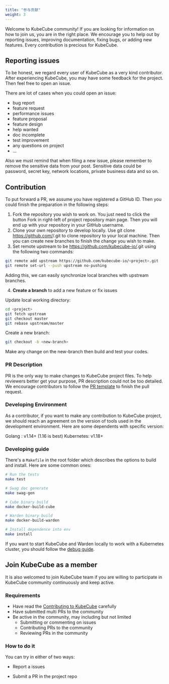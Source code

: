 ```yaml
---
title: "参与贡献"
weight: 3
---
```


Welcome to KubeCube community! If you are looking for information on how to join us, you are in the right place. We encourage you to help out by reporting issues, improving documentation, fixing bugs, or adding new features. Every contribution is precious for KubeCube.

## Reporting issues
To be honest, we regard every user of KubeCube as a very kind contributor. After experiencing KubeCube, you may have some feedback for the project. Then feel free to open an issue.

There are lot of cases when you could open an issue:

- bug report
- feature request
- performance issues
- feature proposal
- feature design
- help wanted
- doc incomplete
- test improvement
- any questions on project
- ...

Also we must remind that when filing a new issue, please remember to remove the sensitive data from your post. Sensitive data could be password, secret key, network locations, private business data and so on.

## Contribution

To put forward a PR, we assume you have registered a GitHub ID. Then you could finish the preparation in the following steps:

1. Fork the repository you wish to work on. You just need to click the button Fork in right-left of project repository main page. Then you will end up with your repository in your GitHub username.
2. Clone your own repository to develop locally. Use git clone https://github.com/<your-username>/<project>.git to clone repository to your local machine. Then you can create new branches to finish the change you wish to make.
3. Set remote upstream to be https://github.com/kubecube-io/<project>.git using the following two commands:

```bash
git remote add upstream https://github.com/kubecube-io/<project>.git
git remote set-url --push upstream no-pushing
```

Adding this, we can easily synchronize local branches with upstream branches.

4. **Create a branch** to add a new feature or fix issues

Update local working directory:

```bash
cd <project>
git fetch upstream
git checkout master
git rebase upstream/master
```

Create a new branch:

```bash
git checkout -b <new-branch>
```

Make any change on the new-branch then build and test your codes.

### PR Description

PR is the only way to make changes to KubeCube project files. To help reviewers better get your purpose, PR description could not be too detailed. We encourage contributors to follow the [PR template](https://github.com/kubecube-io/kubecube/blob/main/.github/PULL_REQUEST_TEMPLATE.md) to finish the pull request.

### Developing Environment

As a contributor, if you want to make any contribution to KubeCube project, we should reach an agreement on the version of tools used in the development environment. Here are some dependents with specific version:

Golang : v1.14+ (1.16 is best)
Kubernetes: v1.18+

### Developing guide

There's a `Makefile` in the root folder which describes the options to build and install. Here are some common ones:

```bash
# Run the tests
make test

# Swag doc generate
make swag-gen

# Cube binary build
make docker-build-cube

# Warden binary build
make docker-build-warden

# Install dependence into env
make install
```

If you want to start KubeCube and Warden locally to work with a Kubernetes cluster, you should follow the [debug guide](https://www.kubecube.io/docs/developer-guide/debug/).

## Join KubeCube as a member

It is also welcomed to join KubeCube team if you are willing to participate in KubeCube community continuously and keep active.

### Requirements

- Have read the [Contributing to KubeCube](https://www.kubecube.io/docs/developer-guide/contributing/) carefully
- Have submitted multi PRs to the community
- Be active in the community, may including but not limited
  - Submitting or commenting on issues
  - Contributing PRs to the community
  - Reviewing PRs in the community

### How to do it

You can try in either of two ways:

- Report a issues

- Submit a PR in the project repo

  
